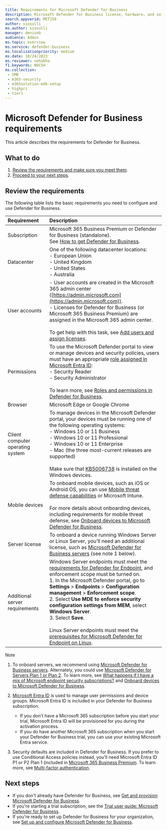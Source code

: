 ```yaml
---
title: Requirements for Microsoft Defender for Business
description: Microsoft Defender for Business license, hardware, and software requirements
search.appverid: MET150
author: siosulli
ms.author: siosulli
manager: deniseb 
audience: Admin
ms.topic: overview
ms.service: defender-business
ms.localizationpriority: medium
ms.date: 10/24/2023
ms.reviewer: nehabha
f1.keywords: NOCSH 
ms.collection: 
 - SMB
 - m365-security
 - m365solution-mdb-setup
 - highpri
 - tier1
---
```


# Microsoft Defender for Business requirements

This article describes the requirements for Defender for Business.

## What to do

1. [Review the requirements and make sure you meet them](#review-the-requirements).
2. [Proceed to your next steps](#next-steps).


## Review the requirements

The following table lists the basic requirements you need to configure and use Defender for Business.

| Requirement | Description |
|:---|:---|
| Subscription | Microsoft 365 Business Premium or Defender for Business (standalone). <br/>See [How to get Defender for Business](get-defender-business.md).  |
| Datacenter | One of the following datacenter locations:  <br/>- European Union <br/>- United Kingdom <br/>- United States <br/>- Australia |
| User accounts | - User accounts are created in the Microsoft 365 admin center ([https://admin.microsoft.com](https://admin.microsoft.com)). <br/>- Licenses for Defender for Business (or Microsoft 365 Business Premium) are assigned in the Microsoft 365 admin center.<br/><br/>To get help with this task, see [Add users and assign licenses](mdb-add-users.md). |
| Permissions  | To use the Microsoft Defender portal to view or manage devices and security policies, users must have an appropriate [role assigned in Microsoft Entra ID](mdb-roles-permissions.md): <br/>- Security Reader <br/>- Security Administrator <br/><br/>To learn more, see [Roles and permissions in Defender for Business](mdb-roles-permissions.md). |
| Browser | Microsoft Edge or Google Chrome |
| Client computer operating system  | To manage devices in the Microsoft Defender portal, your devices must be running one of the following operating systems:  <br/>- Windows 10 or 11 Business <br/>- Windows 10 or 11 Professional <br/>- Windows 10 or 11 Enterprise <br/>- Mac (the three most-current releases are supported) <br/><br/>Make sure that [KB5006738](https://support.microsoft.com/topic/october-26-2021-kb5006738-os-builds-19041-1320-19042-1320-and-19043-1320-preview-ccbce6bf-ae00-4e66-9789-ce8e7ea35541) is installed on the Windows devices.  |
| Mobile devices | To onboard mobile devices, such as iOS or Android OS, you can use [Mobile threat defense capabilities](mdb-mtd.md) or Microsoft Intune.<br/><br/>For more details about onboarding devices, including requirements for mobile threat defense, see [Onboard devices to Microsoft Defender for Business](mdb-onboard-devices.md). |
| Server license | To onboard a device running Windows Server or Linux Server, you'll need an additional license, such as [Microsoft Defender for Business servers](get-defender-business.md#how-to-get-microsoft-defender-for-business-servers) (see note 1 below). |
| Additional server requirements | Windows Server endpoints must meet the [requirements for Defender for Endpoint](/defender-endpoint/minimum-requirements#hardware-and-software-requirements), and enforcement scope must be turned on.<br/>1. In the Microsoft Defender portal, go to **Settings** > **Endpoints** > **Configuration management** > **Enforcement scope**. <br/>2. Select **Use MDE to enforce security configuration settings from MEM**, select  **Windows Server**.  <br/>3. Select **Save**.<br/><br/>Linux Server endpoints must meet the [prerequisites for Microsoft Defender for Endpoint on Linux](/defender-endpoint/microsoft-defender-endpoint-linux#prerequisites). |

> [!NOTE]
> 
> 1. To onboard servers, we recommend using [Microsoft Defender for Business servers](get-defender-business.md#how-to-get-microsoft-defender-for-business-servers). Alternately, you could use [Microsoft Defender for Servers Plan 1 or Plan 2](/azure/defender-for-cloud/plan-defender-for-servers). To learn more, see [What happens if I have a mix of Microsoft endpoint security subscriptions?](mdb-faq.yml#what-happens-if-i-have-a-mix-of-microsoft-endpoint-security-subscriptions) and [Onboard devices to Microsoft Defender for Business](mdb-onboard-devices.md).
> 
> 2. [Microsoft Entra ID](/azure/active-directory/fundamentals/active-directory-whatis) is used to manage user permissions and device groups. Microsoft Entra ID is included in your Defender for Business subscription. 
>    - If you don't have a Microsoft 365 subscription before you start your trial, Microsoft Entra ID will be provisioned for you during the activation process. 
>    - If you do have another Microsoft 365 subscription when you start your Defender for Business trial, you can use your existing Microsoft Entra service. 
> 
> 3. Security defaults are included in Defender for Business. If you prefer to use Conditional Access policies instead, you'll need Microsoft Entra ID P1 or P2 Plan 1 (included in [Microsoft 365 Business Premium](/Microsoft-365/business-premium/m365bp-overview). To learn more, see [Multi-factor authentication](/Microsoft-365/business-premium/m365bp-turn-on-mfa).

## Next steps

- If you don't already have Defender for Business, see [Get and provision Microsoft Defender for Business](get-defender-business.md).
- If you're starting a trial subscription, see the [Trial user guide: Microsoft Defender for Business](trial-playbook-defender-business.md).
- If you're ready to set up Defender for Business for your organization, see [Set up and configure Microsoft Defender for Business](mdb-setup-configuration.md).

